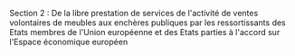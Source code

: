 Section 2 : De la libre prestation de services de l'activité de ventes volontaires de meubles aux enchères publiques par les ressortissants des Etats membres de l'Union européenne et des Etats parties à l'accord sur l'Espace économique européen
